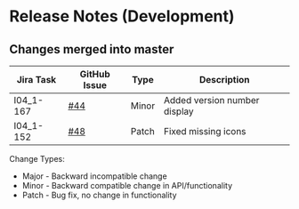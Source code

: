 Release Notes (Development)
===========================

Changes merged into master
--------------------------
| Jira Task | GitHub Issue | Type | Description |
|-----------|--------------|------|-------------|
| I04_1-167 | [#44](https://github.com/DiamondLightSource/PuckBarcodeReader/issues/44) | Minor | Added version number display |
| I04_1-152 | [#48](https://github.com/DiamondLightSource/PuckBarcodeReader/issues/48) | Patch | Fixed missing icons |


Change Types:
* Major - Backward incompatible change
* Minor - Backward compatible change in API/functionality
* Patch - Bug fix, no change in functionality


